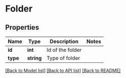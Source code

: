 # Folder

## Properties
Name | Type | Description | Notes
------------ | ------------- | ------------- | -------------
**id** | **int** | Id of the folder | 
**type** | **string** | Type of folder | 

[[Back to Model list]](../README.md#documentation-for-models) [[Back to API list]](../README.md#documentation-for-api-endpoints) [[Back to README]](../README.md)


